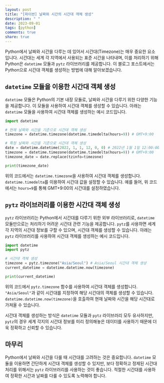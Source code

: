 ```yaml
---
layout: post
title: "[파이썬] 날짜와 시간의 시간대 객체 생성"
description: " "
date: 2023-09-01
tags: [python]
comments: true
share: true
---
```


Python에서 날짜와 시간을 다루는 데 있어서 시간대(Timezone)는 매우 중요한 요소입니다. 시간대는 세계 각 지역에서 사용되는 표준 시간을 나타내며, 이를 처리하기 위해 Python은 `datetime` 모듈과 `pytz` 라이브러리를 제공합니다. 이 블로그 포스트에서는 Python으로 시간대 객체를 생성하는 방법에 대해 알아보겠습니다.

## `datetime` 모듈을 이용한 시간대 객체 생성

`datetime` 모듈은 Python의 기본 내장 모듈로, 날짜와 시간을 다루기 위한 다양한 기능을 제공합니다. 이 모듈을 사용하여 시간대 객체를 생성할 수 있습니다. 아래는 `datetime` 모듈을 사용하여 시간대 객체를 생성하는 예시 코드입니다.

```python
import datetime

# 현재 날짜와 시간을 기준으로 시간대 객체 생성
timezone = datetime.timezone(datetime.timedelta(hours=9)) # GMT+9:00

# 특정 날짜와 시간을 기준으로 시간대 객체 생성
date = datetime.datetime(2022, 1, 1, 12, 0, 0) # 2022년 1월 1일 12:00:00
timezone = datetime.timezone(datetime.timedelta(hours=9)) # GMT+9:00
timezone_date = date.replace(tzinfo=timezone)

print(timezone_date)
```

위의 코드에서는 `datetime.timezone`을 사용하여 시간대 객체를 생성합니다. `datetime.timedelta`를 이용하여 시간대 값을 설정할 수 있습니다. 예를 들어, 위 코드에서는 `hours=9`를 통해 GMT+9:00의 시간대를 설정하였습니다.

## `pytz` 라이브러리를 이용한 시간대 객체 생성

`pytz` 라이브러리는 Python에서 시간대를 다루기 위한 외부 라이브러리로, `datetime` 모듈만으로는 처리하기 어려운 시간대 관련 기능을 제공합니다. `pytz`를 사용하면 세계 각 지역의 시간대 정보를 구할 수 있으며, 시간대 객체를 생성할 수 있습니다. 아래는 `pytz` 라이브러리를 사용하여 시간대 객체를 생성하는 예시 코드입니다.

```python
import datetime
import pytz

# 시간대 객체 생성
timezone = pytz.timezone("Asia/Seoul") # Asia/Seoul 시간대 객체 생성
current_datetime = datetime.datetime.now(timezone)

print(current_datetime)
```

위의 코드에서 `pytz.timezone` 함수를 사용하여 시간대 객체를 생성합니다. `"Asia/Seoul"`과 같이 시간대를 지정하여 해당 시간대의 객체를 생성할 수 있습니다. `datetime.datetime.now(timezone)`을 호출하여 현재 날짜와 시간을 해당 시간대로 가져올 수 있습니다.

시간대 객체를 생성하는 방식은 `datetime` 모듈과 `pytz` 라이브러리 모두 유사하지만, `pytz`의 경우 세계 각지의 시간대 정보를 미리 정의해놓은 데이터를 사용하기 때문에 더욱 정확하고 신뢰할 수 있습니다.

## 마무리
Python에서 날짜와 시간을 다룰 때 시간대를 고려하는 것은 중요합니다. `datetime` 모듈을 이용하면 간단하게 시간대 객체를 생성할 수 있지만, 보다 정확하고 정제된 시간대 처리를 위해서는 `pytz` 라이브러리를 사용하는 것이 좋습니다. 적절한 시간대를 사용하여 정확한 시간과 날짜를 다룰 수 있도록 노력해야 합니다.
